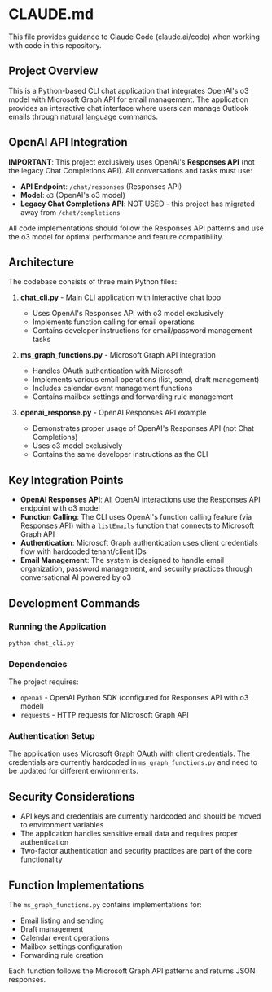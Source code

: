 # CLAUDE.md

This file provides guidance to Claude Code (claude.ai/code) when working with code in this repository.

## Project Overview

This is a Python-based CLI chat application that integrates OpenAI's o3 model with Microsoft Graph API for email management. The application provides an interactive chat interface where users can manage Outlook emails through natural language commands.

## OpenAI API Integration

**IMPORTANT**: This project exclusively uses OpenAI's **Responses API** (not the legacy Chat Completions API). All conversations and tasks must use:

- **API Endpoint**: `/chat/responses` (Responses API)
- **Model**: `o3` (OpenAI's o3 model)
- **Legacy Chat Completions API**: NOT USED - this project has migrated away from `/chat/completions`

All code implementations should follow the Responses API patterns and use the o3 model for optimal performance and feature compatibility.

## Architecture

The codebase consists of three main Python files:

1. **chat_cli.py** - Main CLI application with interactive chat loop
   - Uses OpenAI's Responses API with o3 model exclusively
   - Implements function calling for email operations
   - Contains developer instructions for email/password management tasks

2. **ms_graph_functions.py** - Microsoft Graph API integration
   - Handles OAuth authentication with Microsoft
   - Implements various email operations (list, send, draft management)
   - Includes calendar event management functions
   - Contains mailbox settings and forwarding rule management

3. **openai_response.py** - OpenAI Responses API example
   - Demonstrates proper usage of OpenAI's Responses API (not Chat Completions)
   - Uses o3 model exclusively
   - Contains the same developer instructions as the CLI

## Key Integration Points

- **OpenAI Responses API**: All OpenAI interactions use the Responses API endpoint with o3 model
- **Function Calling**: The CLI uses OpenAI's function calling feature (via Responses API) with a `listEmails` function that connects to Microsoft Graph API
- **Authentication**: Microsoft Graph authentication uses client credentials flow with hardcoded tenant/client IDs
- **Email Management**: The system is designed to handle email organization, password management, and security practices through conversational AI powered by o3

## Development Commands

### Running the Application

```bash
python chat_cli.py
```

### Dependencies

The project requires:

- `openai` - OpenAI Python SDK (configured for Responses API with o3 model)
- `requests` - HTTP requests for Microsoft Graph API

### Authentication Setup

The application uses Microsoft Graph OAuth with client credentials. The credentials are currently hardcoded in `ms_graph_functions.py` and need to be updated for different environments.

## Security Considerations

- API keys and credentials are currently hardcoded and should be moved to environment variables
- The application handles sensitive email data and requires proper authentication
- Two-factor authentication and security practices are part of the core functionality

## Function Implementations

The `ms_graph_functions.py` contains implementations for:

- Email listing and sending
- Draft management
- Calendar event operations
- Mailbox settings configuration
- Forwarding rule creation

Each function follows the Microsoft Graph API patterns and returns JSON responses.
